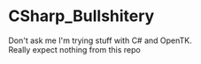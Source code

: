 # CSharp_Bullshitery
Don't ask me I'm trying stuff with C# and OpenTK.\
Really expect nothing from this repo
